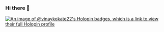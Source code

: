 ### Hi there 👋

<!--
**VinayKokate22/VinayKokate22** is a ✨ _special_ ✨ repository because its `README.md` (this file) appears on your GitHub profile.

Here are some ideas to get you started:

- 🔭 I’m currently working on ...
- 🌱 I’m currently learning ...
- 👯 I’m looking to collaborate on ...
- 🤔 I’m looking for help with ...
- 💬 Ask me about ...
- 📫 How to reach me: ...
- 😄 Pronouns: ...
- ⚡ Fun fact: ...
-->
[![An image of @vinaykokate22's Holopin badges, which is a link to view their full Holopin profile](https://holopin.me/vinaykokate22)](https://holopin.io/@vinaykokate22)
